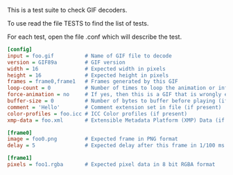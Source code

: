 This is a test suite to check GIF decoders.

To use read the file TESTS to find the list of tests.

For each test, open the file <name>.conf which will describe the test.

```ini
[config]
input = foo.gif          # Name of GIF file to decode
version = GIF89a         # GIF version
width = 16               # Expected width in pixels
height = 16              # Expected height in pixels
frames = frame0,frame1   # Frames generated by this GIF
loop-count = 0           # Number of times to loop the animation or infinite to loop forever
force-animation = no     # If yes, then this is a GIF that is wrongly encoded but most readers interpret it as animated (a default delay is added to each image)
buffer-size = 0          # Number of bytes to buffer before playing (if present)
comment = 'Hello'        # Comment extension set in file (if present)
color-profiles = foo.icc # ICC Color profiles (if present)
xmp-data = foo.xml       # Extensible Metadata Platform (XMP) Data (if present)

[frame0]
image = foo0.png         # Expected frame in PNG format
delay = 5                # Expected delay after this frame in 1/100 ms

[frame1]
pixels = foo1.rgba       # Expected pixel data in 8 bit RGBA format
```
